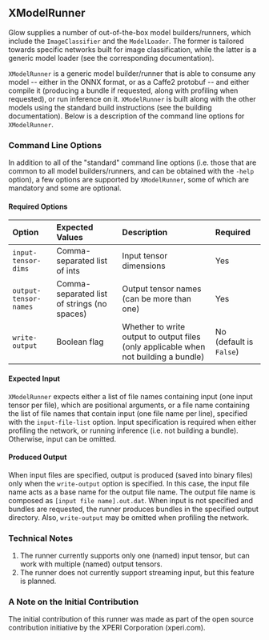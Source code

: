 ## XModelRunner

Glow supplies a number of out-of-the-box model builders/runners, which include
the `ImageClassifier` and the `ModelLoader`. The former is tailored towards specific 
networks built for image classification, while the latter is a generic model loader (see
the corresponding documentation). 

`XModelRunner` is a generic model builder/runner that is able to consume any model --
either in the ONNX format, or as a Caffe2 protobuf -- and
either compile it (producing a bundle if requested, along with profiling when requested), 
or run inference on it. `XModelRunner`
is built along with the other models using the standard build instructions (see the 
building documentation). Below is a description of the command line options for `XModelRunner`.

### Command Line Options

In addition to all of the "standard" command line options (i.e. those that are common to
all model builders/runners, and can be obtained with the `-help` option), a few
options are supported by `XModelRunner`, some of which are mandatory and some are optional.

#### Required Options

| Option | Expected Values | Description | Required |
| :------ | :------ | :------ | :------ |
|`input-tensor-dims` | Comma-separated list of ints | Input tensor dimensions | Yes |
|`output-tensor-names` | Comma-separated list of strings (no spaces) | Output tensor names (can be more than one) | Yes |
|`write-output` | Boolean flag | Whether to write output to output files (only applicable when not building a bundle) | No (default is `False`) |

#### Expected Input

`XModelRunner` expects either a list of file names containing input (one input tensor per file), which are positional arguments, or a file name containing the list of file names that contain input (one file name per line), specified with the `input-file-list` option. Input specification is required when either profiling the network, or running inference (i.e. not building a bundle). Otherwise, input can be omitted.

#### Produced Output

When input files are specified, output is produced (saved into binary files) only when the `write-output` option is specified. In this case, the input file name acts as a base name for the output file name. The output file name is composed as `[input file name].out.dat`. When input is not specified and bundles are requested, the runner produces bundles in the specified output directory. Also, `write-output` may be omitted when profiling the network. 

### Technical Notes

1. The runner currently supports only one (named) input tensor, but can work with multiple (named) output tensors.
2. The runner does not currently support streaming input, but this feature is planned.

### A Note on the Initial Contribution

The initial contribution of this runner was made as part of the open source contribution initiative by the XPERI Corporation (xperi.com). 